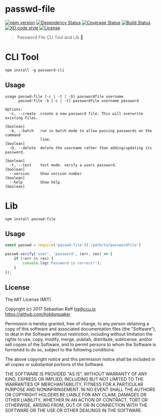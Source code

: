 # passwd-file

[![npm version](https://badge.fury.io/js/passwd-file.svg)](https://badge.fury.io/js/passwd-file) 
[![Dependency Status](https://img.shields.io/gemnasium/hobbyquaker/passwd-file.svg?maxAge=2592000)](https://gemnasium.com/github.com/hobbyquaker/passwd-file)
[![Coverage Status](https://coveralls.io/repos/github/hobbyquaker/passwd-file/badge.svg?branch=master)](https://coveralls.io/github/hobbyquaker/passwd-file?branch=master)
[![Build Status](https://travis-ci.org/hobbyquaker/passwd-file.svg?branch=master)](https://travis-ci.org/hobbyquaker/passwd-file)
[![XO code style](https://img.shields.io/badge/code_style-XO-5ed9c7.svg)](https://github.com/sindresorhus/xo)
[![License][mit-badge]][mit-url]

[mit-badge]: https://img.shields.io/badge/License-MIT-blue.svg?style=flat
[mit-url]: LICENSE

> Password File CLI Tool and Lib :closed_lock_with_key:


# CLI Tool

`npm install -g password-cli`


## Usage

```
usage passwd-file [-c | -t | -D] passwordfile username
      passwd-file -b [-c | -t] passwordfile username password

Options:
  -c, --create  create a new password file. This will overwrite existing files.
                                                                       [boolean]
  -b, --batch   run in batch mode to allow passing passwords on the command
                line.                                                  [boolean]
  -D, --delete  delete the username rather than adding/updating its password.
                                                                       [boolean]
  -t, --test    test mode. verify a users password.                    [boolean]
  --version     Show version number                                    [boolean]
  --help        Show help                                              [boolean]

```


# Lib

`npm install passwd-file`


## Usage

```javascript
const passwd = require('passwd-file')('/path/to/passwordfile')

passwd.verify('user', 'password', (err, res) => {
    if (!err && res) {
        console.log('Password is correct!');
    } 
});

```


## License

The MIT License (MIT)

Copyright (c) 2017 Sebastian Raff <hq@ccu.io> https://github.com/hobbyquaker

Permission is hereby granted, free of charge, to any person obtaining a copy
of this software and associated documentation files (the "Software"), to deal
in the Software without restriction, including without limitation the rights
to use, copy, modify, merge, publish, distribute, sublicense, and/or sell
copies of the Software, and to permit persons to whom the Software is
furnished to do so, subject to the following conditions:

The above copyright notice and this permission notice shall be included in all
copies or substantial portions of the Software.

THE SOFTWARE IS PROVIDED "AS IS", WITHOUT WARRANTY OF ANY KIND, EXPRESS OR
IMPLIED, INCLUDING BUT NOT LIMITED TO THE WARRANTIES OF MERCHANTABILITY,
FITNESS FOR A PARTICULAR PURPOSE AND NONINFRINGEMENT. IN NO EVENT SHALL THE
AUTHORS OR COPYRIGHT HOLDERS BE LIABLE FOR ANY CLAIM, DAMAGES OR OTHER
LIABILITY, WHETHER IN AN ACTION OF CONTRACT, TORT OR OTHERWISE, ARISING FROM,
OUT OF OR IN CONNECTION WITH THE SOFTWARE OR THE USE OR OTHER DEALINGS IN THE
SOFTWARE.
